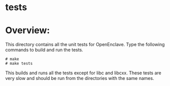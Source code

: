 tests
=====

# Overview:

This directory contains all the unit tests for OpenEnclave. Type the following 
commands to build and run the tests.

```
# make
# make tests
```

This builds and runs all the tests except for libc and libcxx. These tests are
very slow and should be run from the directories with the same names.
